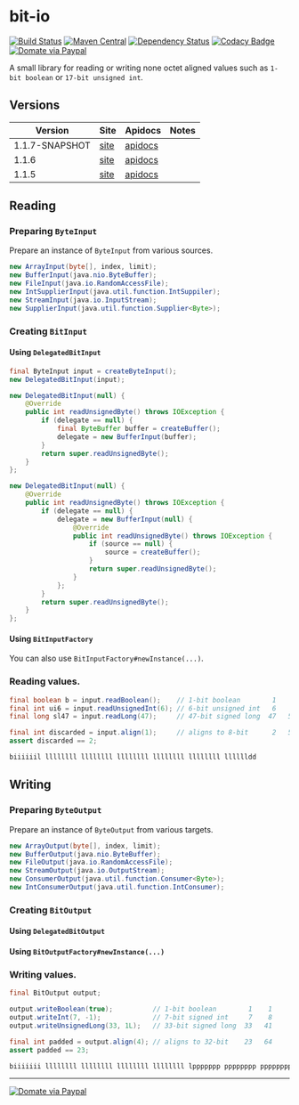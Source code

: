 bit-io
======
[![Build Status](https://travis-ci.org/jinahya/bit-io.svg?branch=develop)](https://travis-ci.org/jinahya/bit-io)
[![Maven Central](https://img.shields.io/maven-central/v/com.github.jinahya/bit-io.svg)](http://search.maven.org/#search%7Cga%7C1%7Ca%3A%22bit-io%22)
[![Dependency Status](https://www.versioneye.com/user/projects/563ccc514d415e001e00009b/badge.svg)](https://www.versioneye.com/user/projects/563ccc514d415e001e00009b)
[![Codacy Badge](https://api.codacy.com/project/badge/grade/53ae4f92af8246a48cbe8ecf0c04a002)](https://www.codacy.com/app/jinahya/bit-io)
[![Domate via Paypal](https://img.shields.io/badge/donate-paypal-blue.svg)](https://www.paypal.com/cgi-bin/webscr?cmd=_cart&business=A954LDFBW4B9N&lc=KR&item_name=GitHub&amount=5%2e00&currency_code=USD&button_subtype=products&add=1&bn=PP%2dShopCartBF%3adonate%2dpaypal%2dblue%2epng%3aNonHosted)


A small library for reading or writing none octet aligned values such as `1-bit boolean` or `17-bit unsigned int`.

## Versions
|Version|Site|Apidocs|Notes|
|-------|----|-------|-----|
|1.1.7-SNAPSHOT|[site](http://jinahya.github.io/bit-io/sites/1.1.7-SNAPSHOT/index.html)|[apidocs](http://jinahya.github.io/bit-io/sites/1.1.7-SNAPSHOT/apidocs/index.html)||
|1.1.6|[site](http://jinahya.github.io/bit-io/sites/1.1.6/index.html)|[apidocs](http://jinahya.github.io/bit-io/sites/1.1.6/apidocs/index.html)||
|1.1.5|[site](http://jinahya.github.io/bit-io/sites/1.1.5/index.html)|[apidocs](http://jinahya.github.io/bit-io/sites/1.1.5/apidocs/index.html)||

## Reading
### Preparing `ByteInput`
Prepare an instance of `ByteInput` from various sources.
````java
new ArrayInput(byte[], index, limit);
new BufferInput(java.nio.ByteBuffer);
new FileInput(java.io.RandomAccessFile);
new IntSupplierInput(java.util.function.IntSuppiler);
new StreamInput(java.io.InputStream);
new SupplierInput(java.util.function.Supplier<Byte>);
````
### Creating `BitInput`
#### Using `DelegatedBitInput`
```java
final ByteInput input = createByteInput();
new DelegatedBitInput(input);

new DelegatedBitInput(null) {
    @Override
    public int readUnsignedByte() throws IOException {
        if (delegate == null) {
            final ByteBuffer buffer = createBuffer();
            delegate = new BufferInput(buffer);
        }
        return super.readUnsignedByte();
    }
};

new DelegatedBitInput(null) {
    @Override
    public int readUnsignedByte() throws IOException {
        if (delegate == null) {
            delegate = new BufferInput(null) {
                @Override
                public int readUnsignedByte() throws IOException {
                    if (source == null) {
                        source = createBuffer();
                    }
                    return super.readUnsignedByte();
                }
            };
        }
        return super.readUnsignedByte();
    }
};
```
#### Using `BitInputFactory`
You can also use `BitInputFactory#newInstance(...)`.
### Reading values.
```java
final boolean b = input.readBoolean();    // 1-bit boolean        1    1
final int ui6 = input.readUnsignedInt(6); // 6-bit unsigned int   6    7
final long sl47 = input.readLong(47);     // 47-bit signed long  47   54

final int discarded = input.align(1);     // aligns to 8-bit      2   56
assert discarded == 2;

biiiiiil llllllll llllllll llllllll llllllll llllllll lllllldd
```
## Writing
### Preparing `ByteOutput`
Prepare an instance of `ByteOutput` from various targets.
```java
new ArrayOutput(byte[], index, limit);
new BufferOutput(java.nio.ByteBuffer);
new FileOutput(java.io.RandomAccessFile);
new StreamOutput(java.io.OutputStream);
new ConsumerOutput(java.util.function.Consumer<Byte>);
new IntConsumerOutput(java.util.function.IntConsumer);
````
### Creating `BitOutput`
#### Using `DelegatedBitOutput`
#### Using `BitOutputFactory#newInstance(...)`
### Writing values.
```java
final BitOutput output;

output.writeBoolean(true);          // 1-bit boolean        1    1
output.writeInt(7, -1);             // 7-bit signed int     7    8
output.writeUnsignedLong(33, 1L);   // 33-bit signed long  33   41

final int padded = output.align(4); // aligns to 32-bit    23   64
assert padded == 23;

biiiiiii llllllll llllllll llllllll llllllll lppppppp pppppppp pppppppp
```
----
[![Domate via Paypal](https://img.shields.io/badge/donate-paypal-blue.svg)](https://www.paypal.com/cgi-bin/webscr?cmd=_cart&business=A954LDFBW4B9N&lc=KR&item_name=GitHub&amount=5%2e00&currency_code=USD&button_subtype=products&add=1&bn=PP%2dShopCartBF%3adonate%2dpaypal%2dblue%2epng%3aNonHosted)
